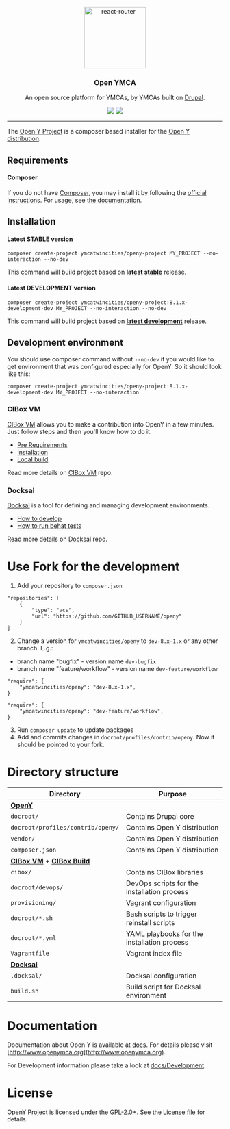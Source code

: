 <p align="center">
  <a href="http://www.openymca.org">
    <img alt="react-router" src="https://www.ymcamn.org/themes/custom/ymca/img/ymca-logo.svg" width="144">
  </a>
</p>

<h3 align="center">
  Open YMCA
</h3>

<p align="center">
  An open source platform for YMCAs, by YMCAs built on <a href="drupal.org">Drupal</a>.
</p>

<p align="center">
  <a href="https://packagist.org/packages/ymcatwincities/openy-project"><img src="https://img.shields.io/packagist/dm/ymcatwincities/openy-project.svg?style=flat-square"></a>
  <a href="https://packagist.org/packages/ymcatwincities/openy-project"><img src="https://img.shields.io/packagist/v/ymcatwincities/openy-project.svg?style=flat-square"></a>
</p>

***

The [Open Y Project](http://www.openymca.org/) is a composer based installer for the [Open Y distribution](https://github.com/ymcatwincities/openy).


## Requirements

#### Composer    
If you do not have [Composer](http://getcomposer.org/), you may install it by following the [official instructions](https://getcomposer.org/download/). For usage, see [the documentation](https://getcomposer.org/doc/).

## Installation

#### Latest STABLE version
```
composer create-project ymcatwincities/openy-project MY_PROJECT --no-interaction --no-dev
```

This command will build project based on [**latest stable**](https://github.com/ymcatwincities/openy/releases) release.

#### Latest DEVELOPMENT version
```
composer create-project ymcatwincities/openy-project:8.1.x-development-dev MY_PROJECT --no-interaction --no-dev
```

This command will build project based on [**latest development**](https://github.com/ymcatwincities/openy/commits/8.x-1.x) release.

## Development environment

You should use composer command without `--no-dev` if you would like to get environment that was configured especially for OpenY. So it should look like this:
```
composer create-project ymcatwincities/openy-project:8.1.x-development-dev MY_PROJECT --no-interaction
```

### CIBox VM
[CIBox VM](http://cibox.tools) allows you to make a contribution into OpenY in a few minutes. Just follow steps and then you'll know how to do it.

- [Pre Requirements](https://github.com/ymcatwincities/openy-cibox-vm#pre-requirements)
- [Installation](https://github.com/ymcatwincities/openy-cibox-vm#usage)
- [Local build](https://github.com/ymcatwincities/openy-cibox-vm#reinstall-options)
  
Read more details on [CIBox VM](https://github.com/ymcatwincities/openy-cibox-vm) repo.

### Docksal
[Docksal](http://docksal.io) is a tool for defining and managing development environments.

- [How to develop](https://github.com/ymcatwincities/openy-docksal#how-to-develop)
- [How to run behat tests](https://github.com/ymcatwincities/openy-docksal#how-to-run-behat-tests)
  
Read more details on [Docksal](https://github.com/ymcatwincities/openy-docksal) repo.

# Use Fork for the development
1. Add your repository to `composer.json`
```
"repositories": [
    {
        "type": "vcs",
        "url": "https://github.com/GITHUB_USERNAME/openy"
    }
]
```

2. Change a version for `ymcatwincities/openy` to `dev-8.x-1.x` or any other branch. E.g.:
- branch name "bugfix" - version name `dev-bugfix`
- branch name "feature/workflow" - version name `dev-feature/workflow`

```
"require": {
    "ymcatwincities/openy": "dev-8.x-1.x",
}
```
```
"require": {
    "ymcatwincities/openy": "dev-feature/workflow",
}
```

3. Run `composer update` to update packages
4. Add and commits changes in `docroot/profiles/contrib/openy`. Now it should be pointed to your fork.

# Directory structure
| Directory | Purpose |
|-----------|---------|
| [**OpenY**](https://github.com/ymcatwincities/openy) ||
| `docroot/` | Contains Drupal core |
| `docroot/profiles/contrib/openy/` | Contains Open Y distribution |
| `vendor/` | Contains Open Y distribution |
| `composer.json` | Contains Open Y distribution |
| [**CIBox VM**](https://github.com/ymcatwincities/openy-cibox-vm) + [**CIBox Build**](https://github.com/ymcatwincities/openy-cibox-build)  ||
| `cibox/` | Contains CIBox libraries |
| `docroot/devops/` | DevOps scripts for the installation process |
| `provisioning/` | Vagrant configuration |
| `docroot/*.sh` | Bash scripts to trigger reinstall scripts
| `docroot/*.yml` | YAML playbooks for the installation process |
| `Vagrantfile` | Vagrant index file |
| [**Docksal**](https://github.com/ymcatwincities/openy-docksal) ||
| `.docksal/` | Docksal configuration |
| `build.sh` | Build script for Docksal environment |

# Documentation
Documentation about Open Y is available at [docs](https://github.com/ymcatwincities/openy/tree/8.x-1.x/docs). For details please visit [http://www.openymca.org](http://www.openymca.org).

For Development information please take a look at [docs/Development](https://github.com/ymcatwincities/openy/tree/8.x-1.x/docs/Development).

# License
OpenY Project is licensed under the [GPL-2.0+](https://www.gnu.org/licenses/gpl-2.0-standalone.en.html). See the [License file](https://github.com/ymcatwincities/openy-project/blob/8.1.x/LICENSE) for details.
